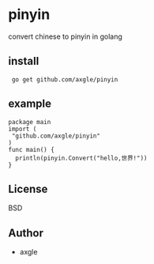 pinyin
======

convert chinese to pinyin in golang

install
--------

	 go get github.com/axgle/pinyin

example
-------

	package main
	import (
	 "github.com/axgle/pinyin"
	)
	func main() {	 
	  println(pinyin.Convert("hello,世界!"))
	}


## License

BSD

## Author

* axgle